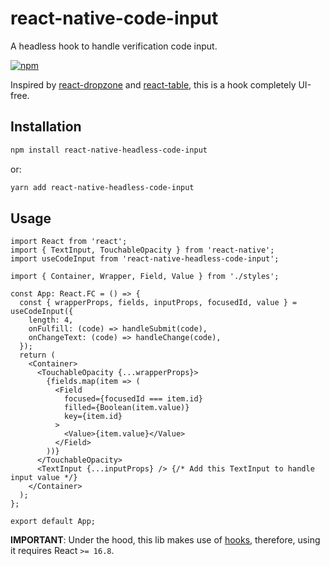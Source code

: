# react-native-code-input
A headless hook to handle verification code input.


[![npm](https://img.shields.io/npm/v/react-native-headless-code-input.svg?style=flat-square)](https://www.npmjs.com/package/react-native-headless-code-input)

Inspired by [react-dropzone](https://github.com/react-dropzone/react-dropzone) and [react-table](https://github.com/tannerlinsley/react-table), this is a hook completely UI-free.


## Installation


```bash
npm install react-native-headless-code-input
```
or:
```bash
yarn add react-native-headless-code-input
```


## Usage

```tsx static
import React from 'react';
import { TextInput, TouchableOpacity } from 'react-native';
import useCodeInput from 'react-native-headless-code-input';

import { Container, Wrapper, Field, Value } from './styles';

const App: React.FC = () => {
  const { wrapperProps, fields, inputProps, focusedId, value } = useCodeInput({
    length: 4,
    onFulfill: (code) => handleSubmit(code),
    onChangeText: (code) => handleChange(code),
  });
  return (
    <Container>
      <TouchableOpacity {...wrapperProps}>
        {fields.map(item => (
          <Field
            focused={focusedId === item.id}
            filled={Boolean(item.value)}
            key={item.id}
          >
            <Value>{item.value}</Value>
          </Field>
        ))}
      </TouchableOpacity>
      <TextInput {...inputProps} /> {/* Add this TextInput to handle input value */}
    </Container>
  );
};

export default App;

```

**IMPORTANT**: Under the hood, this lib makes use of [hooks](https://reactjs.org/docs/hooks-intro.html), therefore, using it requires React `>= 16.8`.
